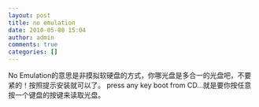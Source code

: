 ```yaml
---
layout: post
title: no emulation
date: 2010-05-08 15:04
author: admin
comments: true
categories: []
---
```

No Emulation的意思是非摸拟软硬盘的方式，你哪光盘是多合一的光盘吧，不要紧的！按照提示安装就可以了。 press any key boot from CD...就是要你按任意按一个键盘的按键来读取光盘。 
